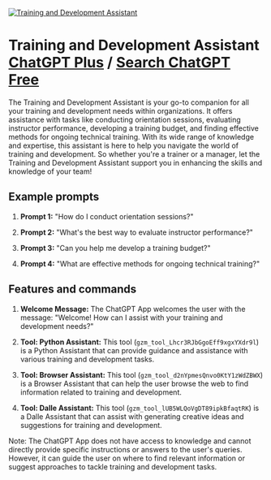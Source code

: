 
[![Training and Development Assistant](https://files.oaiusercontent.com/file-D8Psn4Y3q0R1k6kmeEivhiMQ?se=2123-10-18T13%3A54%3A40Z&sp=r&sv=2021-08-06&sr=b&rscc=max-age%3D31536000%2C%20immutable&rscd=attachment%3B%20filename%3D46855774-fd73-42d2-adc7-6893fe233e7e.png&sig=vwoJ%2BluCHAN4z%2BUQmV9iFPoiMYjsHij4MrHfPLSvURc%3D)](https://chat.openai.com/g/g-svZe0RyzO-training-and-development-assistant)

# Training and Development Assistant [ChatGPT Plus](https://chat.openai.com/g/g-svZe0RyzO-training-and-development-assistant) / [Search ChatGPT Free](https://gptcall.net/index.html#/?search=Training%20and%20Development%20Assistant)

The Training and Development Assistant is your go-to companion for all your training and development needs within organizations. It offers assistance with tasks like conducting orientation sessions, evaluating instructor performance, developing a training budget, and finding effective methods for ongoing technical training. With its wide range of knowledge and expertise, this assistant is here to help you navigate the world of training and development. So whether you're a trainer or a manager, let the Training and Development Assistant support you in enhancing the skills and knowledge of your team!

## Example prompts

1. **Prompt 1:** "How do I conduct orientation sessions?"

2. **Prompt 2:** "What's the best way to evaluate instructor performance?"

3. **Prompt 3:** "Can you help me develop a training budget?"

4. **Prompt 4:** "What are effective methods for ongoing technical training?"

## Features and commands

1. **Welcome Message:** The ChatGPT App welcomes the user with the message: "Welcome! How can I assist with your training and development needs?"

2. **Tool: Python Assistant:** This tool (`gzm_tool_Lhcr3RJbGgoEff9xgxYXdr9l`) is a Python Assistant that can provide guidance and assistance with various training and development tasks.

3. **Tool: Browser Assistant:** This tool (`gzm_tool_d2nYpmesQnvo0KtY1zWdZBWX`) is a Browser Assistant that can help the user browse the web to find information related to training and development.

4. **Tool: Dalle Assistant:** This tool (`gzm_tool_lUB5WLQoVgDT89ipkBfaqtRK`) is a Dalle Assistant that can assist with generating creative ideas and suggestions for training and development.

Note: The ChatGPT App does not have access to knowledge and cannot directly provide specific instructions or answers to the user's queries. However, it can guide the user on where to find relevant information or suggest approaches to tackle training and development tasks.


